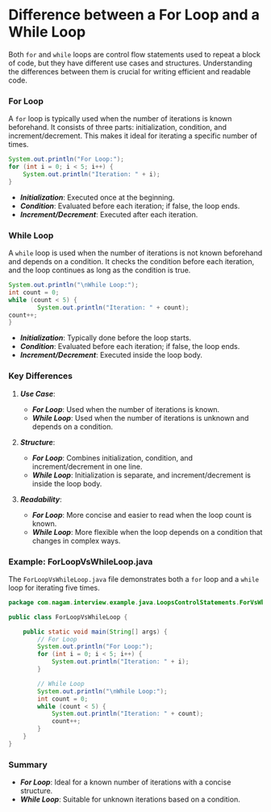 # Difference between a For Loop and a While Loop

Both `for` and `while` loops are control flow statements used to repeat a block of code, but they have different use cases and structures. Understanding the differences between them is crucial for writing efficient and readable code.

### For Loop

A `for` loop is typically used when the number of iterations is known beforehand. It consists of three parts: initialization, condition, and increment/decrement. This makes it ideal for iterating a specific number of times.

```java
System.out.println("For Loop:");
for (int i = 0; i < 5; i++) {
    System.out.println("Iteration: " + i);
}
```
- ***Initialization***: Executed once at the beginning.
- ***Condition***: Evaluated before each iteration; if false, the loop ends.
- ***Increment/Decrement***: Executed after each iteration.


### While Loop

A `while` loop is used when the number of iterations is not known beforehand and depends on a condition. It checks the condition before each iteration, and the loop continues as long as the condition is true.

```java
System.out.println("\nWhile Loop:");
int count = 0;
while (count < 5) {
        System.out.println("Iteration: " + count);
count++;
}
```

- ***Initialization***: Typically done before the loop starts.
- ***Condition***: Evaluated before each iteration; if false, the loop ends.
- ***Increment/Decrement***: Executed inside the loop body.

### Key Differences

1. ***Use Case***:
   - ***For Loop***: Used when the number of iterations is known.
   - ***While Loop***: Used when the number of iterations is unknown and depends on a condition.

2. ***Structure***:
   - ***For Loop***: Combines initialization, condition, and increment/decrement in one line.
   - ***While Loop***: Initialization is separate, and increment/decrement is inside the loop body.

3. ***Readability***:
   - ***For Loop***: More concise and easier to read when the loop count is known.
   - ***While Loop***: More flexible when the loop depends on a condition that changes in complex ways.

### Example: ForLoopVsWhileLoop.java

The `ForLoopVsWhileLoop.java` file demonstrates both a `for` loop and a `while` loop for iterating five times.

```java
package com.nagam.interview.example.java.LoopsControlStatements.ForVsWhileLoop;

public class ForLoopVsWhileLoop {

    public static void main(String[] args) {
        // For Loop
        System.out.println("For Loop:");
        for (int i = 0; i < 5; i++) {
            System.out.println("Iteration: " + i);
        }

        // While Loop
        System.out.println("\nWhile Loop:");
        int count = 0;
        while (count < 5) {
            System.out.println("Iteration: " + count);
            count++;
        }
    }
}

```

### Summary

- ***For Loop***: Ideal for a known number of iterations with a concise structure.
- ***While Loop***: Suitable for unknown iterations based on a condition.


